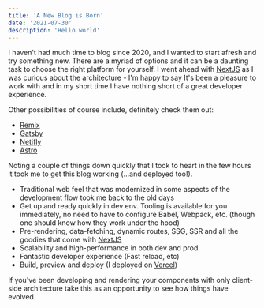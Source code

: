 ```yaml
---
title: 'A New Blog is Born'
date: '2021-07-30'
description: 'Hello world'
---
```


I haven't had much time to blog since 2020, and I wanted to start afresh and try something new. There are a myriad of options and it
can be a daunting task to choose the right platform for yourself. I went ahead with [NextJS](https://nextjs.org/) as I was curious about the architecture - I'm happy to say 
It's been a pleasure to work with and in my short time I have nothing short of a great developer experience.

Other possibilities of course include, definitely check them out:

* [Remix](https://remix.run/)
* [Gatsby](https://www.gatsbyjs.com/)
* [Netifly](https://www.netlify.com/)
* [Astro](https://astro.build/)

Noting a couple of things down quickly that I took to heart in the few hours it took me to get this blog working (...and deployed too!).

* Traditional web feel that was modernized in some aspects of the development flow took me back to the old days
* Get up and ready quickly in dev env. Tooling is available for you immediately, no need to have to configure Babel, Webpack, etc. (though one should know how they work under the hood)
* Pre-rendering, data-fetching, dynamic routes, SSG, SSR and all the goodies that come with [NextJS](https://nextjs.org/)
* Scalability and high-performance in both dev and prod
* Fantastic developer experience (Fast reload, etc)
* Build, preview and deploy (I deployed on [Vercel](https://vercel.com/))

If you've been developing and rendering your components with only client-side architecture take this as an opportunity to see how things have evolved.

